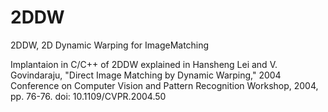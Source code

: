# 2DDW
2DDW, 2D Dynamic Warping for ImageMatching

Implantaion in C/C++ of 2DDW explained in Hansheng Lei and V. Govindaraju, "Direct Image Matching by Dynamic Warping," 2004 Conference on Computer Vision and Pattern Recognition Workshop, 2004, pp. 76-76.
doi: 10.1109/CVPR.2004.50